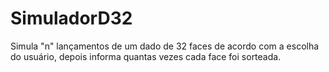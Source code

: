 # SimuladorD32

Simula "n" lançamentos de um dado de 32 faces de acordo com a escolha do usuário, depois informa quantas vezes cada face foi sorteada. 
